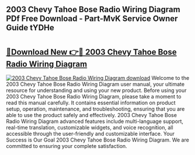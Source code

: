 ## 2003 Chevy Tahoe Bose Radio Wiring Diagram PDf Free Download - Part-MvK Service Owner Guide tYDHe

# <h2><a href="http://dfmw74.blite.top/?on=2003+Chevy+Tahoe+Bose+Radio+Wiring+Diagram">🔗Download New 👉🔴 2003 Chevy Tahoe Bose Radio Wiring Diagram</a></h2>

[![2003 Chevy Tahoe Bose Radio Wiring Diagram download](https://i.imgur.com/lujVjoI.png)](http://dfmw74.blite.top/?on=2003+Chevy+Tahoe+Bose+Radio+Wiring+Diagram)
Welcome to the 2003 Chevy Tahoe Bose Radio Wiring Diagram user manual, your ultimate resource for understanding and using your new product. Before using your 2003 Chevy Tahoe Bose Radio Wiring Diagram, please take a moment to read this manual carefully. It contains essential information on product setup, operation, maintenance, and troubleshooting, ensuring that you are able to use the product safely and effectively. 2003 Chevy Tahoe Bose Radio Wiring Diagram advanced features include multi-language support, real-time translation, customizable widgets, and voice recognition, all accessible through the user-friendly and customizable interface. Your Success is Our Goal 2003 Chevy Tahoe Bose Radio Wiring Diagram. We are committed to ensuring your complete satisfaction.
